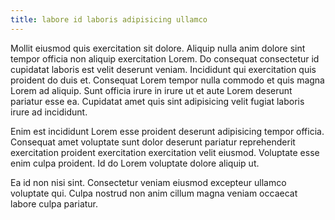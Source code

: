 ```yaml
---
title: labore id laboris adipisicing ullamco
---
```


Mollit eiusmod quis exercitation sit dolore. Aliquip nulla anim dolore sint tempor officia non aliquip exercitation Lorem. Do consequat consectetur id cupidatat laboris est velit deserunt veniam. Incididunt qui exercitation quis proident do duis et. Consequat Lorem tempor nulla commodo et quis magna Lorem ad aliquip. Sunt officia irure in irure ut et aute Lorem deserunt pariatur esse ea. Cupidatat amet quis sint adipisicing velit fugiat laboris irure ad incididunt.

Enim est incididunt Lorem esse proident deserunt adipisicing tempor officia. Consequat amet voluptate sunt dolor deserunt pariatur reprehenderit exercitation proident exercitation exercitation velit eiusmod. Voluptate esse enim culpa proident. Id do Lorem voluptate dolore aliquip ut.

Ea id non nisi sint. Consectetur veniam eiusmod excepteur ullamco voluptate qui. Culpa nostrud non anim cillum magna veniam occaecat labore culpa pariatur.